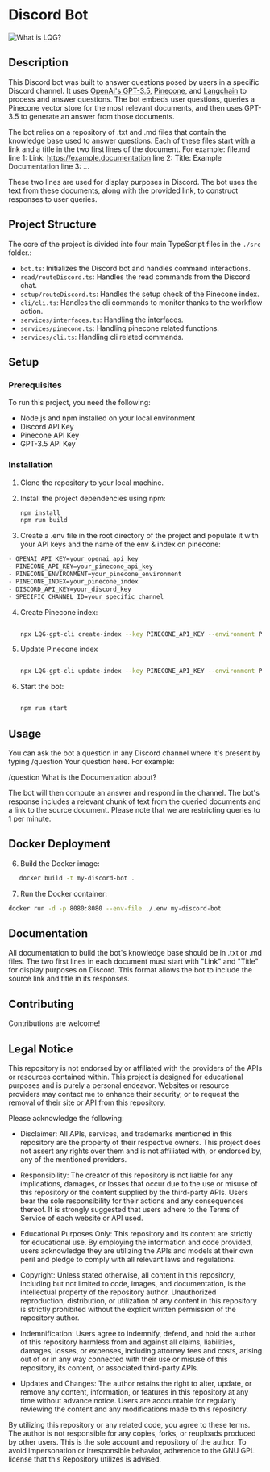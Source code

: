 # Discord Bot

![What is LQG?](https://cdn.LQG.org/images/LQG-gpt/what-is-LQG.png)

## Description

This Discord bot was built to answer questions posed by users in a specific Discord channel. It uses [OpenAI's GPT-3.5](https://platform.openai.com/docs/api-reference), [Pinecone](https://www.pinecone.io/), and [Langchain](https://langchain.io/) to process and answer questions. The bot embeds user questions, queries a Pinecone vector store for the most relevant documents, and then uses GPT-3.5 to generate an answer from those documents.

The bot relies on a repository of .txt and .md files that contain the knowledge base used to answer questions. Each of these files start with a link and a title in the two first lines of the document.
For example:
file.md
line 1: Link: https://example.documentation
line 2: Title: Example Documentation
line 3: ...

These two lines are used for display purposes in Discord. The bot uses the text from these documents, along with the provided link, to construct responses to user queries.

## Project Structure

The core of the project is divided into four main TypeScript files in the `./src` folder.:

- `bot.ts`: Initializes the Discord bot and handles command interactions.
- `read/routeDiscord.ts`: Handles the read commands from the Discord chat.
- `setup/routeDiscord.ts`: Handles the setup check of the Pinecone index.
- `cli/cli.ts`: Handles the cli commands to monitor thanks to the workflow action.
- `services/interfaces.ts`: Handling the interfaces.
- `services/pinecone.ts`: Handling pinecone related functions.
- `services/cli.ts`: Handling cli related commands.

## Setup

### Prerequisites

To run this project, you need the following:

- Node.js and npm installed on your local environment
- Discord API Key
- Pinecone API Key
- GPT-3.5 API Key

### Installation

1. Clone the repository to your local machine.
2. Install the project dependencies using npm:

   ```bash
   npm install
   npm run build
   ```

3. Create a .env file in the root directory of the project and populate it with your API keys and the name of the env & index on pinecone:

```bash
- OPENAI_API_KEY=your_openai_api_key
- PINECONE_API_KEY=your_pinecone_api_key
- PINECONE_ENVIRONMENT=your_pinecone_environment
- PINECONE_INDEX=your_pinecone_index
- DISCORD_API_KEY=your_discord_key
- SPECIFIC_CHANNEL_ID=your_specific_channel
```

4. Create Pinecone index:

   ```bash

   npx LQG-gpt-cli create-index --key PINECONE_API_KEY --environment PINECONE_ENVIRONMENT --index PINECONE_INDEX
   ```

5. Update Pinecone index

   ```bash

   npx LQG-gpt-cli update-index --key PINECONE_API_KEY --environment PINECONE_ENVIRONMENT --index PINECONE_INDEX --openAIApiKey OPENAI_API_KEY --pathDocs "./documents"
   ```

6. Start the bot:

   ```bash

   npm run start
   ```

## Usage

You can ask the bot a question in any Discord channel where it's present by typing /question Your question here. For example:

/question What is the Documentation about?

The bot will then compute an answer and respond in the channel. The bot's response includes a relevant chunk of text from the queried documents and a link to the source document. Please note that we are restricting queries to 1 per minute.

## Docker Deployment

6. Build the Docker image:

```bash
   docker build -t my-discord-bot .
```

7. Run the Docker container:

```bash
docker run -d -p 8080:8080 --env-file ./.env my-discord-bot
```

## Documentation

All documentation to build the bot's knowledge base should be in .txt or .md files. The two first lines in each document must start with "Link" and "Title" for display purposes on Discord. This format allows the bot to include the source link and title in its responses.

## Contributing

Contributions are welcome!

## Legal Notice

This repository is not endorsed by or affiliated with the providers of the APIs or resources contained within. This project is designed for educational purposes and is purely a personal endeavor. Websites or resource providers may contact me to enhance their security, or to request the removal of their site or API from this repository.

Please acknowledge the following:

- Disclaimer: All APIs, services, and trademarks mentioned in this repository are the property of their respective owners. This project does not assert any rights over them and is not affiliated with, or endorsed by, any of the mentioned providers.

- Responsibility: The creator of this repository is not liable for any implications, damages, or losses that occur due to the use or misuse of this repository or the content supplied by the third-party APIs. Users bear the sole responsibility for their actions and any consequences thereof. It is strongly suggested that users adhere to the Terms of Service of each website or API used.

- Educational Purposes Only: This repository and its content are strictly for educational use. By employing the information and code provided, users acknowledge they are utilizing the APIs and models at their own peril and pledge to comply with all relevant laws and regulations.

- Copyright: Unless stated otherwise, all content in this repository, including but not limited to code, images, and documentation, is the intellectual property of the repository author. Unauthorized reproduction, distribution, or utilization of any content in this repository is strictly prohibited without the explicit written permission of the repository author.

- Indemnification: Users agree to indemnify, defend, and hold the author of this repository harmless from and against all claims, liabilities, damages, losses, or expenses, including attorney fees and costs, arising out of or in any way connected with their use or misuse of this repository, its content, or associated third-party APIs.

- Updates and Changes: The author retains the right to alter, update, or remove any content, information, or features in this repository at any time without advance notice. Users are accountable for regularly reviewing the content and any modifications made to this repository.

By utilizing this repository or any related code, you agree to these terms. The author is not responsible for any copies, forks, or reuploads produced by other users. This is the sole account and repository of the author. To avoid impersonation or irresponsible behavior, adherence to the GNU GPL license that this Repository utilizes is advised.
